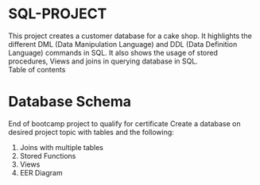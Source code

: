 # SQL-PROJECT
This project creates a customer database for a cake shop. It highlights the different DML (Data Manipulation Language) and DDL (Data Definition Language) commands in SQL. It also shows the usage of stored procedures, Views and joins in querying database in SQL.  
Table of contents
# Database Schema
End of bootcamp project to qualify for certificate
Create a database on desired project topic with tables and the following:
1. Joins with multiple tables 
2. Stored Functions
3. Views 
4. EER Diagram
